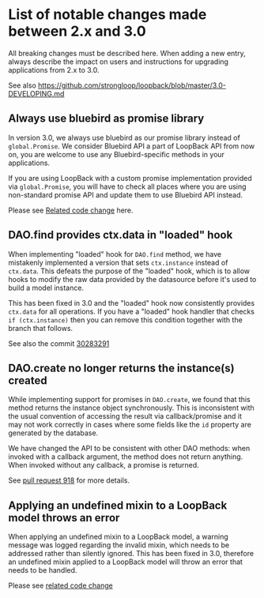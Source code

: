 # List of notable changes made between 2.x and 3.0

All breaking changes must be described here. When adding a new entry,
always describe the impact on users and instructions for upgrading
applications from 2.x to 3.0.

See also https://github.com/strongloop/loopback/blob/master/3.0-DEVELOPING.md

## Always use bluebird as promise library

In version 3.0, we always use bluebird as our promise library
instead of `global.Promise`.
We consider Bluebird API a part of LoopBack API from now on,
you are welcome to use any Bluebird-specific methods in your applications.

If you are using LoopBack with a custom promise implementation provided
via `global.Promise`,
you will have to check all places where you are using non-standard promise API
and update them to use Bluebird API instead.

Please see [Related code change](https://github.com/strongloop/loopback-datasource-juggler/pull/790) here.

## DAO.find provides ctx.data in "loaded" hook

When implementing "loaded" hook for `DAO.find` method, we have mistakenly
implemented a version that sets `ctx.instance` instead of `ctx.data`. This
defeats the purpose of the "loaded" hook, which is to allow hooks to modify
the raw data provided by the datasource before it's used to build a model
instance.

This has been fixed in 3.0 and the "loaded" hook now consistently provides
`ctx.data` for all operations. If you have a "loaded" hook handler that
checks `if (ctx.instance)` then you can remove this condition together with
the branch that follows.

See also the commit [30283291](https://github.com/strongloop/loopback-datasource-juggler/commit/30283291?w=1)

## DAO.create no longer returns the instance(s) created

While implementing support for promises in `DAO.create`, we found that this
method returns the instance object synchronously. This is inconsistent with
the usual convention of accessing the result via callback/promise and it may
not work correctly in cases where some fields like the `id` property are
generated by the database.

We have changed the API to be consistent with other DAO methods: when invoked
with a callback argument, the method does not return anything. When invoked
without any callback, a promise is returned.

See [pull request 918](https://github.com/strongloop/loopback-datasource-juggler/pull/918)
for more details.

## Applying an undefined mixin to a LoopBack model throws an error

When applying an undefined mixin to a LoopBack model, a warning message was
logged regarding the invalid mixin, which needs to be addressed rather than
silently ignored. This has been fixed in 3.0, therefore an undefined mixin
applied to a LoopBack model will throw an error that needs to be handled.

Please see [related code change](https://github.com/strongloop/loopback-datasource-juggler/pull/944)